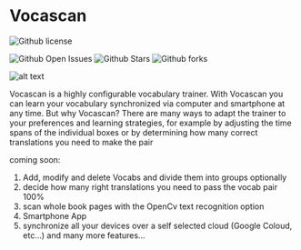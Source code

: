 # Vocascan
![Github license](https://img.shields.io/github/license/ENDER-9/Vocascan?style=flat-square)

![Github Open Issues](https://img.shields.io/github/issues/ENDER-9/Vocascan?style=flat-square)
![Github Stars](https://img.shields.io/github/stars/ENDER-9/Vocascan?style=flat-square)
![Github forks](https://img.shields.io/github/forks/ENDER-9/Vocascan?style=flat-square)



![alt text](https://github.com/Incognitus-9/Vocascan/blob/master/frontend/src/images/Vocascan-github-logo.png)

Vocascan is a highly configurable vocabulary trainer. With Vocascan you can learn your vocabulary synchronized via computer and smartphone at any time.  But why Vocascan? There are many ways to adapt the trainer to your preferences and learning strategies, for example by adjusting the time spans of the individual boxes or by determining how many correct translations you need to make the pair

coming soon:
1. Add, modify and delete Vocabs and divide them into groups optionally
2. decide how many right translations you need to pass the vocab pair 100%
3. scan whole book pages with the OpenCv text recognition option
4. Smartphone App
5. synchronize all your devices over a self selected cloud (Google Coloud, etc...)
and many more features...
